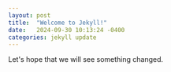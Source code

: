 ```yaml
---
layout: post
title:  "Welcome to Jekyll!"
date:   2024-09-30 10:13:24 -0400
categories: jekyll update
---
```


Let's hope that we will see something changed.
